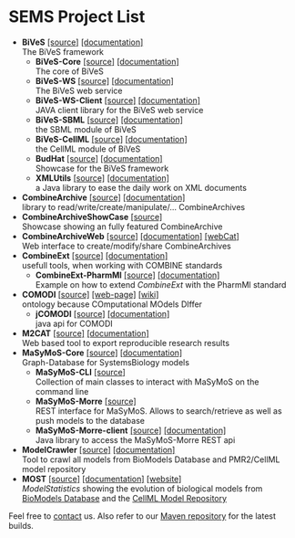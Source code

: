 SEMS Project List
=================

* **BiVeS** [[source]](https://github.com/SemsProject/BiVeS) [[documentation]](https://semsproject.github.io/BiVeS/)
  <br />The BiVeS framework
  * **BiVeS-Core** [[source]](https://github.com/SemsProject/BiVeS-Core) [[documentation]](https://semsproject.github.io./BiVeS-Core/)
    <br />The core of BiVeS
  * **BiVeS-WS** [[source]](https://github.com/SemsProject/BiVeS-WS) [[documentation]](https://semsproject.github.io./BiVeS-WS/)
    <br />The BiVeS web service
  * **BiVeS-WS-Client** [[source]](https://github.com/SemsProject/BiVeS-WS-Client) [[documentation]](https://semsproject.github.io./BiVeS-WS-Client)
    <br />JAVA client library for the BiVeS web service
  * **BiVeS-SBML** [[source]](https://github.com/SemsProject/BiVeS-SBML) [[documentation]](https://semsproject.github.io./BiVeS-SBML/)
    <br />the SBML module of BiVeS
  * **BiVeS-CellML** [[source]](https://github.com/SemsProject/BiVeS-CellML) [[documentation]](https://semsproject.github.io./BiVeS-CellML)
    <br />the CellML module of BiVeS
  * **BudHat** [[source]](https://github.com/SemsProject/BudHat) [[documentation]](https://semsproject.github.io./BudHat)
    <br />Showcase for the BiVeS framework
  * **XMLUtils** [[source]](https://github.com/SemsProject/XMLUtils) [[documentation]](https://semsproject.github.io/XMLUtils)
    <br />a Java library to ease the daily work on XML documents
* **CombineArchive** [[source]](https://github.com/SemsProject/CombineArchive) [[documentation]](https://semsproject.github.io/CombineArchive/)
  <br />library to read/write/create/manipulate/... CombineArchives
* **CombineArchiveShowCase** [[source]](https://github.com/SemsProject/CombineArchiveShowCase)
  <br />Showcase showing an fully featured CombineArchive
* **CombineArchiveWeb** [[source]](https://github.com/SemsProject/CombineArchiveWeb) [[documentation]](https://semsproject.github.io/CombineArchiveWeb/) [[webCat]](https://cat.bio.informatik.uni-rostock.de/)
  <br />Web interface to create/modify/share CombineArchives
* **CombineExt** [[source]](https://github.com/SemsProject/CombineExt) [[documentation]](https://semsproject.github.io/CombineExt/)
  <br />usefull tools, when working with COMBINE standards
  * **CombineExt-PharmMl**  [[source]](https://github.com/SemsProject/CombineExt-PharmMl) [[documentation]](https://semsproject.github.io/CombineExt-PharmMl/)
    <br />Example on how to extend *CombineExt* with the PharmMl standard
* **COMODI** [[source]](https://github.com/SemsProject/COMODI) [[web-page]](http://purl.uni-rostock.de/comodi/comodi) [[wiki]](https://github.com/SemsProject/COMODI/wiki)
  <br />ontology because COmputational MOdels DIffer
  * **jCOMODI** [[source]](https://github.com/SemsProject/jCOMODI) [[documentation]](https://semsproject.github.io./jCOMODI)
    <br />java api for COMODI
* **M2CAT** [[source]](https://github.com/SemsProject/M2CAT) [[documentation]](https://semsproject.github.io./M2CAT)
  <br />Web based tool to export reproducible research results
* **MaSyMoS-Core** [[source]](https://github.com/SemsProject/masymos-core) [[documentation]](https://semsproject.github.io./masymos-core)
  <br />Graph-Database for SystemsBiology models
  * **MaSyMoS-CLI** [[source]](https://github.com/SemsProject/masymos-cli)
    <br />Collection of main classes to interact with MaSyMoS on the command line
  * **MaSyMoS-Morre** [[source]](https://github.com/SemsProject/masymos-morre)
    <br />REST interface for MaSyMoS. Allows to search/retrieve as well as push models to the database
  * **MaSyMoS-Morre-client** [[source]](https://github.com/SemsProject/MaSyMoS-Morre-client) [[documentation]](https://semsproject.github.io./MaSyMoS-Morre-client)
    <br />Java library to access the MaSyMoS-Morre REST api
* **ModelCrawler** [[source]](https://github.com/SemsProject/ModelCrawler) [[documentation]](https://semsproject.github.io./ModelCrawler)
  <br />Tool to crawl all models from BioModels Database and PMR2/CellML model repository
* **MOST** [[source]](https://github.com/SemsProject/MOST) [[documentation]](https://semsproject.github.io./MOST) [[website]](http://most.sems.uni-rostock.de/)
  <br />*ModelStatistics* showing the evolution of biological models from [BioModels Database](https://www.ebi.ac.uk/biomodels-main/) and the [CellML Model Repository](http://models.cellml.org/cellml)

Feel free to [contact](contact) us.
Also refer to our [Maven repository](https://github.com/SemsProject/maven-repository) for the latest builds.
